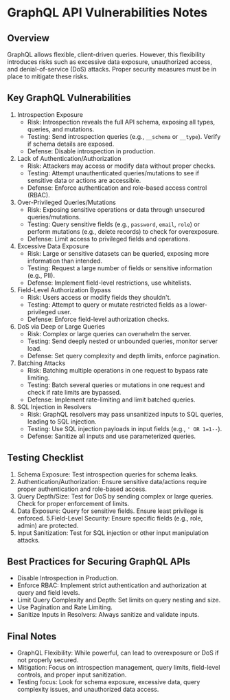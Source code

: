 # GraphQL API Vulnerabilities Notes
## Overview
GraphQL allows flexible, client-driven queries. However, this flexibility introduces risks such as excessive data exposure, unauthorized access, and denial-of-service (DoS) attacks. Proper security measures must be in place to mitigate these risks.

## Key GraphQL Vulnerabilities
1. Introspection Exposure
    - Risk: Introspection reveals the full API schema, exposing all types, queries, and mutations.
    - Testing: Send introspection queries (e.g., ```__schema``` or ```__type```). Verify if schema details are exposed.
    - Defense: Disable introspection in production.
2. Lack of Authentication/Authorization
    - Risk: Attackers may access or modify data without proper checks.
    - Testing: Attempt unauthenticated queries/mutations to see if sensitive data or actions are accessible.
    - Defense: Enforce authentication and role-based access control (RBAC).
3. Over-Privileged Queries/Mutations
    - Risk: Exposing sensitive operations or data through unsecured queries/mutations.
    - Testing: Query sensitive fields (e.g., ```password```, ```email```, ```role```) or perform mutations (e.g., delete records) to check for overexposure.
    - Defense: Limit access to privileged fields and operations.
4. Excessive Data Exposure
    - Risk: Large or sensitive datasets can be queried, exposing more information than intended.
    - Testing: Request a large number of fields or sensitive information (e.g., PII).
    - Defense: Implement field-level restrictions, use whitelists.
5. Field-Level Authorization Bypass
    - Risk: Users access or modify fields they shouldn't.
    - Testing: Attempt to query or mutate restricted fields as a lower-privileged user.
    - Defense: Enforce field-level authorization checks.
6. DoS via Deep or Large Queries
    - Risk: Complex or large queries can overwhelm the server.
    - Testing: Send deeply nested or unbounded queries, monitor server load.
    - Defense: Set query complexity and depth limits, enforce pagination.
7. Batching Attacks
    - Risk: Batching multiple operations in one request to bypass rate limiting.
    - Testing: Batch several queries or mutations in one request and check if rate limits are bypassed.
    - Defense: Implement rate-limiting and limit batched queries.
8. SQL Injection in Resolvers
    - Risk: GraphQL resolvers may pass unsanitized inputs to SQL queries, leading to SQL injection.
    - Testing: Use SQL injection payloads in input fields (e.g., ```' OR 1=1--```).
    - Defense: Sanitize all inputs and use parameterized queries.

## Testing Checklist
1. Schema Exposure: Test introspection queries for schema leaks.
2. Authentication/Authorization: Ensure sensitive data/actions require proper authentication and role-based access.
3. Query Depth/Size: Test for DoS by sending complex or large queries. Check for proper enforcement of limits.
4. Data Exposure: Query for sensitive fields. Ensure least privilege is enforced.
5.Field-Level Security: Ensure specific fields (e.g., role, admin) are protected.
6. Input Sanitization: Test for SQL injection or other input manipulation attacks.

## Best Practices for Securing GraphQL APIs
- Disable Introspection in Production.
- Enforce RBAC: Implement strict authentication and authorization at query and field levels.
- Limit Query Complexity and Depth: Set limits on query nesting and size.
- Use Pagination and Rate Limiting.
- Sanitize Inputs in Resolvers: Always sanitize and validate inputs.

## Final Notes
- GraphQL Flexibility: While powerful, can lead to overexposure or DoS if not properly secured.
- Mitigation: Focus on introspection management, query limits, field-level controls, and proper input sanitization.
- Testing focus: Look for schema exposure, excessive data, query complexity issues, and unauthorized data access.